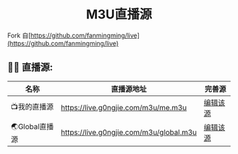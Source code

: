 <h1 align="center">M3U直播源</h1>

Fork 自[https://github.com/fanmingming/live](https://github.com/fanmingming/live)

## 🤹‍♂️ 直播源:

<table>
  <thead>
    <tr>
      <th>名称</th>
      <th>直播源地址</th>
      <th>完善源</th>
    </tr>
  </thead>
  <tbody>
    <tr>
      <td>📺我的直播源</td>
      <td><a href="https://live.g0ngjie.com/m3u/me.m3u">https://live.g0ngjie.com/m3u/me.m3u</a></td>
      <td><a href="https://github.com/g0ngjie/tvlive/edit/master/m3u/me.m3u">编辑该源</a></td>
    </tr>
    <tr>
      <td>🌏Global直播源</td>
      <td><a href="https://live.g0ngjie.com/m3u/global.m3u">https://live.g0ngjie.com/m3u/global.m3u</a></td>
      <td><a href="https://github.com/g0ngjie/tvlive/edit/master/m3u/global.m3u">编辑该源</a></td>
    </tr>
  </tbody>
</table>
